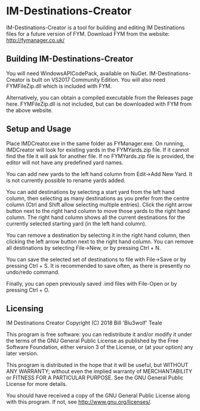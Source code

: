 # IM-Destinations-Creator
IM-Destinations-Creator is a tool for building and editing IM Destinations files for a future version of FYM. Download FYM from the website: http://fymanager.co.uk/

## Building IM-Destinations-Creator
You will need WindowsAPICodePack, available on NuGet. IM-Destinations-Creator is built on VS2017 Community Edition. You will also need FYMFileZip.dll which is included with FYM. 

Alternatively, you can obtain a compiled executable from the Releases page here. FYMFileZip.dll is not included, but can be downloaded with FYM from the above website.

## Setup and Usage 
Place IMDCreator.exe in the same folder as FYManager.exe. On running, IMDCreator will look for existing yards in the FYMYards.zip file. If it cannot find the file it will ask for another file. If no FYMYards.zip file is provided, the editor will not have any predefined yard names. 

You can add new yards to the left hand column from Edit->Add New Yard. It is not currently possible to rename yards added. 

You can add destinations by selecting a start yard from the left hand column, then selecting as many destinations as you prefer from the centre column (Ctrl and Shift allow selecting multiple entries). Click the right arrow button next to the right hand column to move those yards to the right hand column. The right hand column shows all the current destinations for the currently selected starting yard (in the left hand column). 

You can remove a destination by selecting it in the right hand column, then clicking the left arrow button next to the right hand column. You can remove all destinations by selecting File->New, or by pressing Ctrl + N. 

You can save the selected set of destinations to file with File->Save or by pressing Ctrl + S. It is recommended to save often, as there is presently no undo/redo command.

Finally, you can open previously saved .imd files with File-Open or by pressing Ctrl + O.

## Licensing
IM Destinations Creator
Copyright (C) 2018  Bill 'Blu3wolf' Teale

This program is free software: you can redistribute it and/or modify it under the terms of the GNU General Public License as published by the Free Software Foundation, either version 3 of the License, or (at your option) any later version.

This program is distributed in the hope that it will be useful, but WITHOUT ANY WARRANTY; without even the implied warranty of MERCHANTABILITY or FITNESS FOR A PARTICULAR PURPOSE.  See the GNU General Public License for more details.

You should have received a copy of the GNU General Public License along with this program. If not, see <http://www.gnu.org/licenses/>.
